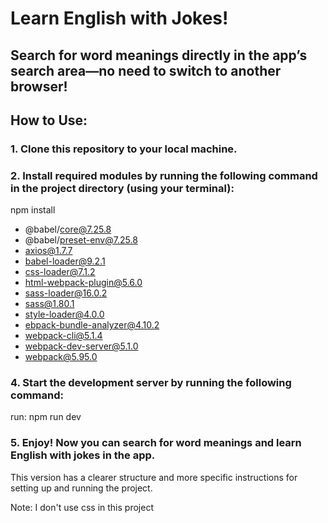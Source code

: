 # Learn English with Jokes!
## Search for word meanings directly in the app’s search area—no need to switch to another browser!


## How to Use:
### 1.	Clone this repository to your local machine.
### 2.	Install required modules by running the following command in the project directory (using your terminal):
npm install
- @babel/core@7.25.8
- @babel/preset-env@7.25.8
- axios@1.7.7
- babel-loader@9.2.1
- css-loader@7.1.2
- html-webpack-plugin@5.6.0
- sass-loader@16.0.2
- sass@1.80.1
- style-loader@4.0.0
- ebpack-bundle-analyzer@4.10.2
- webpack-cli@5.1.4
- webpack-dev-server@5.1.0
- webpack@5.95.0

### 4.	Start the development server by running the following command:
run: npm run dev

### 5.	Enjoy! Now you can search for word meanings and learn English with jokes in the app.
This version has a clearer structure and more specific instructions for setting up and running the project.



Note: I don't use css in this project 
